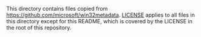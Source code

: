This directory contains files copied from https://github.com/microsoft/win32metadata. [LICENSE](./LICENSE) applies to all files in this directory except for this README, which is covered by the LICENSE in the root of this repository.